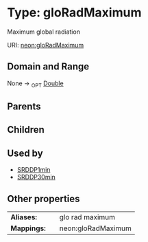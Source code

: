 
# Type: gloRadMaximum


Maximum global radiation

URI: [neon:gloRadMaximum](https://data.neonscience.org/gloRadMaximum)


## Domain and Range

None ->  <sub>OPT</sub> [Double](types/Double.md)

## Parents


## Children


## Used by

 * [SRDDP1min](SRDDP1min.md)
 * [SRDDP30min](SRDDP30min.md)

## Other properties

|  |  |  |
| --- | --- | --- |
| **Aliases:** | | glo rad maximum |
| **Mappings:** | | neon:gloRadMaximum |

